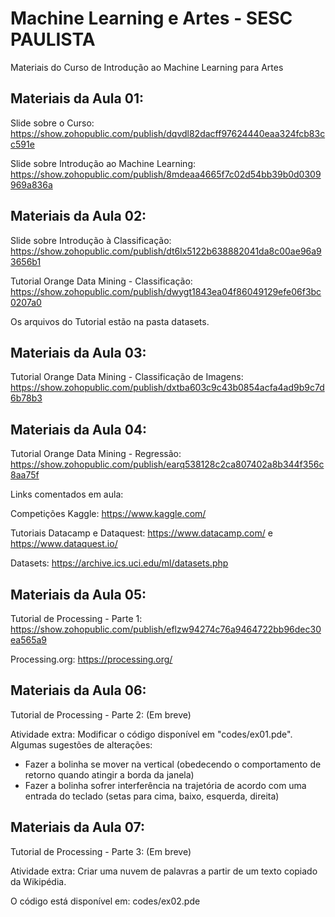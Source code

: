 # Machine Learning e Artes - SESC PAULISTA

Materiais do Curso de Introdução ao Machine Learning para Artes


## Materiais da Aula 01:

Slide sobre o Curso: https://show.zohopublic.com/publish/dqvdl82dacff97624440eaa324fcb83cc591e

Slide sobre Introdução ao Machine Learning: https://show.zohopublic.com/publish/8mdeaa4665f7c02d54bb39b0d0309969a836a

## Materiais da Aula 02:

Slide sobre Introdução à Classificação: https://show.zohopublic.com/publish/dt6lx5122b638882041da8c00ae96a93656b1

Tutorial Orange Data Mining - Classificação: https://show.zohopublic.com/publish/dwygt1843ea04f86049129efe06f3bc0207a0

Os arquivos do Tutorial estão na pasta datasets.

## Materiais da Aula 03:

Tutorial Orange Data Mining - Classificação de Imagens: https://show.zohopublic.com/publish/dxtba603c9c43b0854acfa4ad9b9c7d6b78b3

## Materiais da Aula 04:

Tutorial Orange Data Mining - Regressão: https://show.zohopublic.com/publish/earq538128c2ca807402a8b344f356c8aa75f

Links comentados em aula:

Competições Kaggle: https://www.kaggle.com/

Tutoriais Datacamp e Dataquest: https://www.datacamp.com/ e https://www.dataquest.io/

Datasets: https://archive.ics.uci.edu/ml/datasets.php

## Materiais da Aula 05:

Tutorial de Processing - Parte 1: https://show.zohopublic.com/publish/eflzw94274c76a9464722bb96dec30ea565a9

Processing.org: https://processing.org/

## Materiais da Aula 06:

Tutorial de Processing - Parte 2: (Em breve)

Atividade extra: Modificar o código disponível em "codes/ex01.pde". Algumas sugestões de alterações:
- Fazer a bolinha se mover na vertical (obedecendo o comportamento de retorno quando atingir a borda da janela)
- Fazer a bolinha sofrer interferência na trajetória de acordo com uma entrada do teclado (setas para cima, baixo, esquerda, direita)

## Materiais da Aula 07:

Tutorial de Processing - Parte 3: (Em breve)

Atividade extra: Criar uma nuvem de palavras a partir de um texto copiado da Wikipédia.

O código está disponível em: codes/ex02.pde

